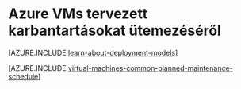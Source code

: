 <properties
    pageTitle="Tervezett karbantartásokkal kapcsolatos információk ütemezéséről az Azure VMs |} Microsoft Azure"
    description="Megtudhatja, hogy miként ütemezhet a tervezett karbantartásokat Azure VMs."
    services="virtual-machines-linux"
    documentationCenter=""
    authors="igalf"
    manager="timlt"
    editor=""
    tags="azure-service-management,azure-resource-manager"/>

<tags
    ms.service="virtual-machines-linux"
    ms.workload="infrastructure-services"
    ms.tgt_pltfrm="vm-linux"
    ms.devlang="na"
    ms.topic="article"
    ms.date="02/13/2016"
    ms.author="igalf"/>


# <a name="how-to-schedule-planned-maintenance-on-azure-vms"></a>Azure VMs tervezett karbantartásokat ütemezéséről

[AZURE.INCLUDE [learn-about-deployment-models](../../includes/learn-about-deployment-models-classic-include.md)]

[AZURE.INCLUDE [virtual-machines-common-planned-maintenance-schedule](../../includes/virtual-machines-common-planned-maintenance-schedule.md)]